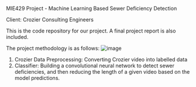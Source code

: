MIE429 Project - Machine Learning Based Sewer Deficiency Detection

Client: Crozier Consulting Engineers

This is the code repository for our project. A final project report is also included.

The project methodology is as follows:
![image](https://github.com/user-attachments/assets/00998d8b-7204-45e9-b75a-6b9c71cc082d)

1. Crozier Data Preprocessing: Converting Crozier video into labelled data
2. Classifier: Building a convolutional neural network to detect sewer deficiencies, and then reducing the length of a given video based on the model predictions.
